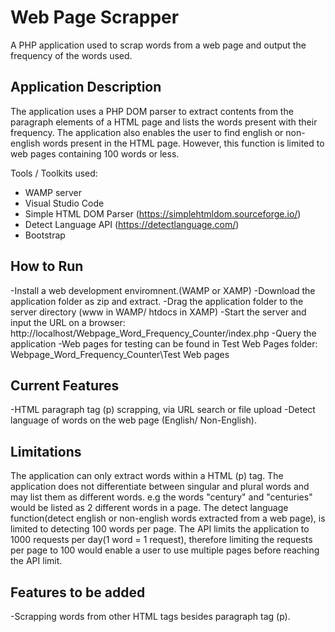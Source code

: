 
# Web Page Scrapper

A PHP application used to scrap words from a web page and output the frequency of the words used. 

## Application Description
The application uses a PHP DOM parser to extract contents from the paragraph elements of a HTML page and lists the words present with their frequency. 
The application also enables the user to find english or non-english words present in the HTML page. However, this function is limited to web pages containing 100 words or less.

Tools / Toolkits used:
- WAMP server
- Visual Studio Code
- Simple HTML DOM Parser (https://simplehtmldom.sourceforge.io/)
- Detect Language API (https://detectlanguage.com/)
- Bootstrap

## How to Run
-Install a web development enviromnent.(WAMP or XAMP)
-Download the application folder as zip and extract.
-Drag the application folder to the server directory (www in WAMP/ htdocs in XAMP) 
-Start the server and input the URL on a browser: 
http://localhost/Webpage_Word_Frequency_Counter/index.php
-Query the application
-Web pages for testing can be found in Test Web Pages folder: Webpage_Word_Frequency_Counter\Test Web pages

## Current Features
-HTML paragraph tag (p) scrapping, via URL search or file upload
-Detect language of words on the web page (English/ Non-English).

## Limitations
The application can only extract words within a HTML (p) tag.
The application does not differentiate between singular and plural words and may list them as different words.
e.g the words "century" and "centuries" would be listed as 2 different words in a page.
The detect language function(detect english or non-english words extracted from a web page), is limited to detecting 100 words per page.
The API limits the application to 1000 requests per day(1 word = 1 request), therefore limiting the requests per page to 100 would enable a user to use multiple pages before reaching the API limit.

## Features to be added
-Scrapping words from other HTML tags besides paragraph tag (p).